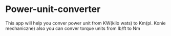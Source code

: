 # Power-unit-converter
This app will help you conver power unit from KW(kilo wats) to Km(pl. Konie mechaniczne)
also you can conver torque units from lb/ft to Nm 
